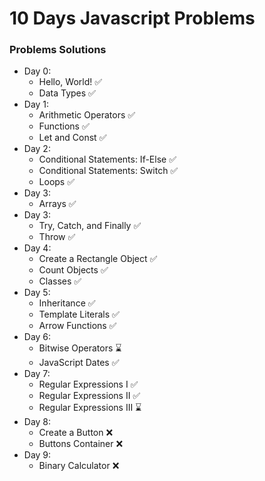 # 10 Days Javascript Problems
### Problems Solutions
- Day 0:
  - Hello, World!  ✅
  - Data Types  ✅
- Day 1: 
  - Arithmetic Operators ✅
  - Functions ✅
  - Let and Const ✅
- Day 2:
  - Conditional Statements: If-Else ✅
  - Conditional Statements: Switch ✅
  - Loops ✅
- Day 3:
  - Arrays ✅
- Day 3:
  - Try, Catch, and Finally ✅
  - Throw ✅
- Day 4:
  - Create a Rectangle Object ✅
  - Count Objects ✅
  - Classes ✅
- Day 5:
  - Inheritance ✅
  - Template Literals ✅
  - Arrow Functions ✅
- Day 6:
  - Bitwise Operators ⌛
  - JavaScript Dates ✅
- Day 7:
  - Regular Expressions I ✅
  - Regular Expressions II ✅
  - Regular Expressions III ⌛
- Day 8:
  - Create a Button ❌
  - Buttons Container ❌
- Day 9:
  - Binary Calculator ❌

